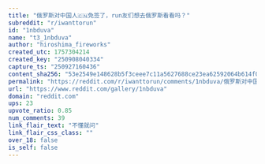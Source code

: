 ```yaml
---
title: "俄罗斯对中国人🇨🇳免签了，run友们想去俄罗斯看看吗？"
subreddit: "r/iwanttorun"
id: "1nbduva"
name: "t3_1nbduva"
author: "hiroshima_fireworks"
created_utc: 1757304214
created_key: "250908040334"
capture_ts: "250927160436"
content_sha256: "53e2549e148628b5f3ceee7c11a5627688ce23ea62592064b614f078a055b11c"
permalink: "https://reddit.com/r/iwanttorun/comments/1nbduva/俄罗斯对中国人免签了run友们想去俄罗斯看看吗/"
url: "https://www.reddit.com/gallery/1nbduva"
domain: "reddit.com"
ups: 23
upvote_ratio: 0.85
num_comments: 39
link_flair_text: "不懂就问"
link_flair_css_class: ""
over_18: false
is_self: false
---
```


